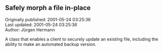 ## Safely morph a file in-place  
Originally published: 2001-05-24 03:25:36  
Last updated: 2001-05-24 03:25:36  
Author: Jürgen Hermann  
  
A class that enables a client to securely update an existing file,
including the ability to make an automated backup version.